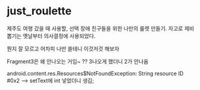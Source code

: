 # just_roulette
제주도 여행 갔을 때 사용할, 선택 장애 친구들을 위한 나만의 룰렛 만들기. 자고로 제비뽑기는 옛날부터 의사결정에 사용되었다.

뭔지 잘 모르고 어차피 나만 쓸테니 이것저것 해보자

Fragment3은 왜 안나오는 거임~
?? 3나오게 했더니 2가 안나옴

android.content.res.Resources$NotFoundException: String resource ID #0x2
--> setText에 int 넣었더니 생김;
